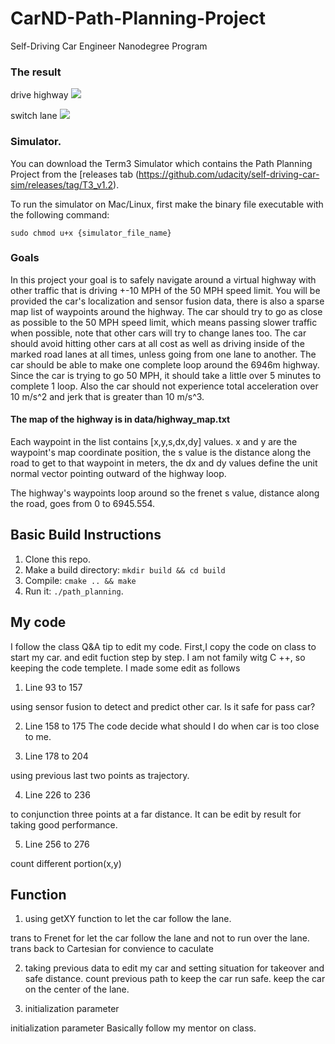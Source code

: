 # CarND-Path-Planning-Project
Self-Driving Car Engineer Nanodegree Program


### The result
drive highway
![](img/image1)

switch lane
![](img/image2)

### Simulator.
You can download the Term3 Simulator which contains the Path Planning Project from the [releases tab (https://github.com/udacity/self-driving-car-sim/releases/tag/T3_v1.2).  

To run the simulator on Mac/Linux, first make the binary file executable with the following command:
```shell
sudo chmod u+x {simulator_file_name}
```

### Goals
In this project your goal is to safely navigate around a virtual highway with other traffic that is driving +-10 MPH of the 50 MPH speed limit. You will be provided the car's localization and sensor fusion data, there is also a sparse map list of waypoints around the highway. The car should try to go as close as possible to the 50 MPH speed limit, which means passing slower traffic when possible, note that other cars will try to change lanes too. The car should avoid hitting other cars at all cost as well as driving inside of the marked road lanes at all times, unless going from one lane to another. The car should be able to make one complete loop around the 6946m highway. Since the car is trying to go 50 MPH, it should take a little over 5 minutes to complete 1 loop. Also the car should not experience total acceleration over 10 m/s^2 and jerk that is greater than 10 m/s^3.

#### The map of the highway is in data/highway_map.txt
Each waypoint in the list contains  [x,y,s,dx,dy] values. x and y are the waypoint's map coordinate position, the s value is the distance along the road to get to that waypoint in meters, the dx and dy values define the unit normal vector pointing outward of the highway loop.

The highway's waypoints loop around so the frenet s value, distance along the road, goes from 0 to 6945.554.

## Basic Build Instructions

1. Clone this repo.
2. Make a build directory: `mkdir build && cd build`
3. Compile: `cmake .. && make`
4. Run it: `./path_planning`.

## My code

I follow the class Q&A tip to edit my code. First,I copy the code on class to start my car.
and edit fuction step by step. I am not family witg C ++, so keeping the code templete.
I made some edit as follows

1. Line 93 to 157

using sensor fusion to detect and predict other car.
Is it safe for pass car?

2. Line 158 to 175
The code decide what should I do when car is too close to me.

3. Line 178 to 204

using previous last two points as  trajectory.

4. Line 226 to 236

to conjunction three points at a far distance. It can be edit by result for taking good performance.

5. Line 256 to 276

count different portion(x,y)

## Function

1. using getXY function to let the car follow the lane.

trans to Frenet for let the car follow the lane and not to run over the lane.
trans back to Cartesian for convience to caculate

2. taking previous data to edit my car and setting situation for takeover and safe distance.
count previous path to keep the car run safe.
keep the car on the center of the lane.

3. initialization parameter

initialization parameter
Basically follow my mentor on class.
